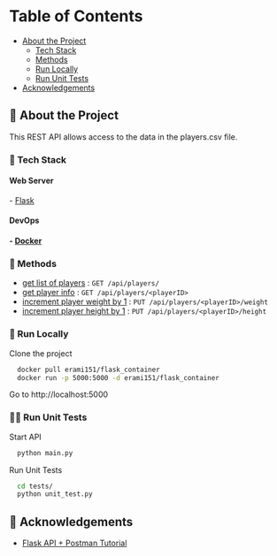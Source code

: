 <!-- Table of Contents -->
# Table of Contents
- [About the Project](about-the-project)
  * [Tech Stack](#space_invader-tech-stack)
  * [Methods](#star2-methods)
  * [Run Locally](#running-run-locally)
  * [Run Unit Tests](#running_woman-tests)
- [Acknowledgements](#raised_hands-acknowledgements)


<!-- About the Project -->
## :star2: About the Project
<p>This REST API allows access to the data in the players.csv file. </p>

<!-- TechStack -->
### :space_invader: Tech Stack

<h4>Web Server</h4>
- <a href="https://flask.palletsprojects.com/en/2.2.x/">Flask</a>

  <h4>DevOps<h4>
- <a href="https://www.docker.com/">Docker</a>

<!-- Methods -->
### :star2: Methods


* [get list of players](/docs/players.md) : `GET /api/players/`
* [get player info](/docs/playerID.md) : `GET /api/players/<playerID>`
* [increment player weight by 1](/docs/weight.md) : `PUT /api/players/<playerID>/weight`
* [increment player height by 1](/docs/height.md) : `PUT /api/players/<playerID>/height`

<!-- Run Locally -->
### :running: Run Locally
Clone the project

```bash
  docker pull erami151/flask_container
  docker run -p 5000:5000 -d erami151/flask_container
```
 Go to http://localhost:5000

<!-- Run Unit Tests -->
### :running_woman: Run Unit Tests 

Start API 
```bash
  python main.py
```
Run Unit Tests
```bash
  cd tests/
  python unit_test.py
```

<!-- Acknowledgments -->
## :raised_hands: Acknowledgements
 - [Flask API + Postman Tutorial](https://www.youtube.com/watch?v=fJz3JTEtJJA)
 
